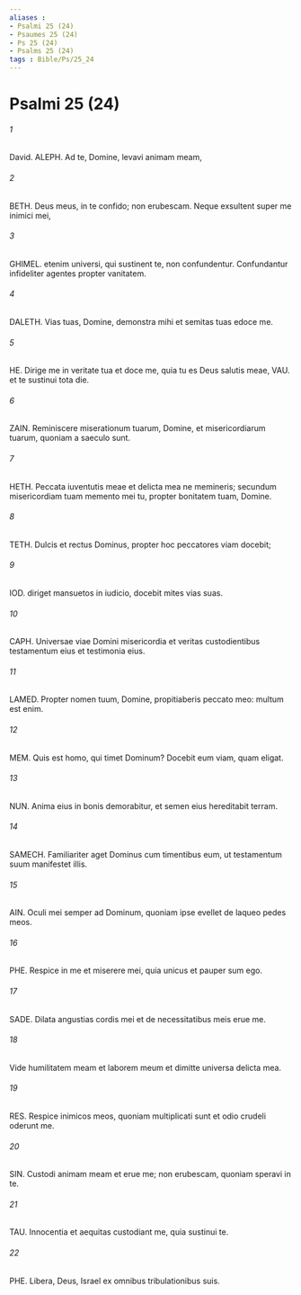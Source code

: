 ```yaml
---
aliases : 
- Psalmi 25 (24)
- Psaumes 25 (24)
- Ps 25 (24)
- Psalms 25 (24)
tags : Bible/Ps/25_24
---
```


# Psalmi 25 (24)

###### 1
David. ALEPH. Ad te, Domine, levavi animam meam,
###### 2
BETH. Deus meus, in te confido; non erubescam. Neque exsultent super me inimici mei,
###### 3
GHIMEL. etenim universi, qui sustinent te, non confundentur. Confundantur infideliter agentes propter vanitatem.
###### 4
DALETH. Vias tuas, Domine, demonstra mihi et semitas tuas edoce me.
###### 5
HE. Dirige me in veritate tua et doce me, quia tu es Deus salutis meae, VAU. et te sustinui tota die.
###### 6
ZAIN. Reminiscere miserationum tuarum, Domine, et misericordiarum tuarum, quoniam a saeculo sunt.
###### 7
HETH. Peccata iuventutis meae et delicta mea ne memineris; secundum misericordiam tuam memento mei tu, propter bonitatem tuam, Domine.
###### 8
TETH. Dulcis et rectus Dominus, propter hoc peccatores viam docebit;
###### 9
IOD. diriget mansuetos in iudicio, docebit mites vias suas.
###### 10
CAPH. Universae viae Domini misericordia et veritas custodientibus testamentum eius et testimonia eius.
###### 11
LAMED. Propter nomen tuum, Domine, propitiaberis peccato meo: multum est enim.
###### 12
MEM. Quis est homo, qui timet Dominum? Docebit eum viam, quam eligat.
###### 13
NUN. Anima eius in bonis demorabitur, et semen eius hereditabit terram.
###### 14
SAMECH. Familiariter aget Dominus cum timentibus eum, ut testamentum suum manifestet illis.
###### 15
AIN. Oculi mei semper ad Dominum, quoniam ipse evellet de laqueo pedes meos.
###### 16
PHE. Respice in me et miserere mei, quia unicus et pauper sum ego.
###### 17
SADE. Dilata angustias cordis mei et de necessitatibus meis erue me.
###### 18
Vide humilitatem meam et laborem meum et dimitte universa delicta mea.
###### 19
RES. Respice inimicos meos, quoniam multiplicati sunt et odio crudeli oderunt me.
###### 20
SIN. Custodi animam meam et erue me; non erubescam, quoniam speravi in te.
###### 21
TAU. Innocentia et aequitas custodiant me, quia sustinui te.
###### 22
PHE. Libera, Deus, Israel ex omnibus tribulationibus suis.
